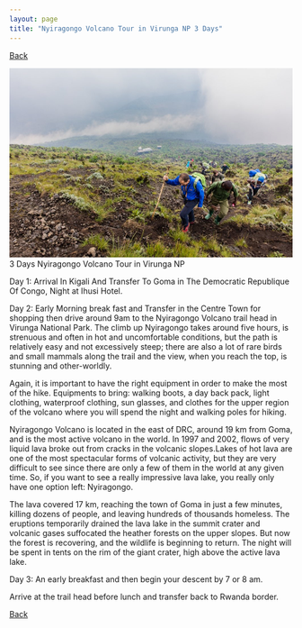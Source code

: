 ```yaml
---
layout: page
title: "Nyiragongo Volcano Tour in Virunga NP 3 Days"
---
```

[Back](/tourprograms.md)

![nyiaragongo](/assets/congo_nyiaragongo.jpg)
3 Days Nyiragongo Volcano Tour in Virunga NP

Day 1: Arrival In Kigali And Transfer To Goma in The Democratic Republique Of Congo, Night at Ihusi Hotel.

Day 2: Early Morning break fast and Transfer in the Centre Town for shopping then drive around 9am to the Nyiragongo Volcano trail head in Virunga National Park. The climb up Nyiragongo takes around five hours, is strenuous and often in hot and uncomfortable conditions, but the path is relatively easy and not excessively steep; there are also a lot of rare birds and small mammals along the trail and the view, when you reach the top, is stunning and other-worldly.

Again, it is important to have the right equipment in order to make the most of the hike. Equipments to bring: walking boots, a day back pack, light clothing, waterproof clothing, sun glasses, and clothes for the upper region of the volcano where you will spend the night and walking poles for hiking.

Nyiragongo Volcano is located in the east of DRC, around 19 km from Goma, and is the most active volcano in the world. In 1997 and 2002, flows of very liquid lava broke out from cracks in the volcanic slopes.Lakes of hot lava are one of the most spectacular forms of volcanic activity, but they are very difficult to see since there are only a few of them in the world at any given time. So, if you want to see a really impressive lava lake, you really only have one option left:
Nyiragongo.

The lava covered 17 km, reaching the town of Goma in just a few minutes, killing dozens of people, and leaving hundreds of thousands homeless. The eruptions temporarily drained the lava lake in the summit crater and volcanic gases suffocated the heather forests on the upper slopes. But now the forest is recovering, and the wildlife is beginning to return. The night will be spent in tents on the rim of the giant crater, high above the active lava lake.

Day 3: An early breakfast and then begin your descent by 7 or 8 am.

Arrive at the trail head before lunch and transfer back to Rwanda border.

[Back](/tourprograms.md)
